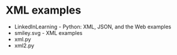 # XML examples
* LinkedInLearning - Python: XML, JSON, and the Web examples
* smiley.svg - XML examples
* xml.py 
* xml2.py 